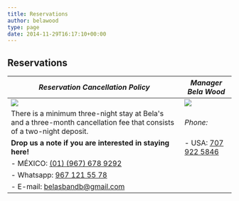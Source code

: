 ```yaml
---
title: Reservations
author: belawood
type: page
date: 2014-11-29T16:17:10+00:00
---
```

## Reservations

*Reservation Cancellation Policy* | *Manager Bela Wood*
----------------------------------|--------------------
![](/2017/07/couch-corner.jpg) | ![](/2017/07/CALENDARIO-9.jpg)
There is a minimum three-night stay at Bela's and a three-month cancellation fee that consists of a two-night deposit. | *Phone:*
**Drop us a note if you are interested in staying here!** | - USA: [707 922 5846](tel:7079225846)
 | - MÉXICO: [(01) (967) 678 9292](tel:9676789292)
 | - Whatsapp: [967 121 55 78](https://api.whatsapp.com/send?phone=5219671215578)
 | - E-mail: [belasbandb@gmail.com](mailto:belasbandb@gmail.com)
